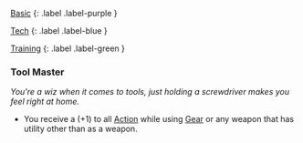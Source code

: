 
[Basic](Game/Advancement-List?Basic=true)
{: .label .label-purple }

[Tech](Game/Tech)
{: .label .label-blue }

[Training](Game/Advancement-List?Training=true)
{: .label .label-green }
### Tool Master
*You're a wiz when it comes to tools, just holding a screwdriver makes you feel right at home.*
* You receive a (+1) to all [Action](Game/Core/Terminology#Action) while using [Gear](Game/Core/Gear) or any weapon that has utility other than as a weapon.



